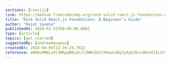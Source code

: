 ```yaml
---
sections: [reactjs]
link: https://medium.freecodecamp.org/rock-solid-react-js-foundations-a-beginners-guide-c45c93f5a923
title: "Rock Solid React.js Foundations: A Beginner’s Guide"
author: "Rajat Saxena"
publishedAt: 2018-01-31T00:00:00.000Z
type: [article]
topics: [get_started]
suggestedBy: [andreamangano]
createdAt: 2018-04-04T22:39:29.792Z
reference: aHR0cHM6Ly9tZWRpdW0uZnJlZWNvZGVjYW1wLm9yZy9yb2NrLXNvbGlkLXJlYWN0LWpzLWZvdW5kYXRpb25zLWEtYmVnaW5uZXJzLWd1aWRlLWM0NWM5M2Y1YTkyMw
---
```

